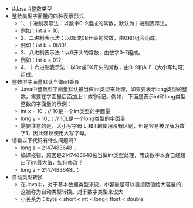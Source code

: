 - #Java #整数类型
- 整数类型字面量的四种表示形式
	- 1、十进制表示法：以数字0-9组成的常数，默认为十进制表示法。
	- 例如：int a = 10;
	- 2、二进制表示法：以0b或0B开头的常数，由0和1组合而成。
	- 例如：int b = 0b101;
	- 3、八进制表示法：以0开头的常数，由数字0-7组成。
	- 例如：int c = 012;
	- 4、十六进制表示法：以0x或0X开头的常数，由0-9和A-F（大小写均可）组成。
- 整数型字面量默认当做int处理
	- Java中整数型字面量默认被当做int类型来处理，如果要表示long类型的整数，需要在字面量后面加上’L’或‘|标记。例如， 下面是表示int和long类型整数的字面量的示例：
	- int x = 10；// 10是一个int类型的字面量
	- long y = 10L；// 10L是一个long类型的字面量
	- 需要注意的是，大小写字母 L 和 l 的使用没有区别，但是容易被误解为数字1，因此建议使用大写字母。
- 请看以下代码有什么问题吗?
	- long z = 2147483648；
	- 编译报错，原因是2147483648被当做int类型处理，而该数字本身已经超出了int最大值，如何修改？
	- long z = 2147483648L；
- 自动类型转换
	- 在Java中，对于基本数据类型来说，小容量是可以直接赋值给大容量的，这被称为自动类型转换。对于数字类型来说大
	- 小关系为：byte < short < int < long< float < double